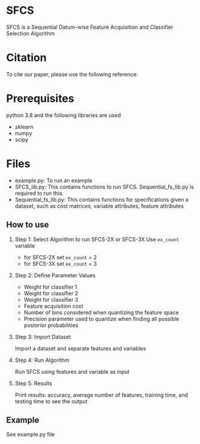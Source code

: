 # SFCS
SFCS is a Sequential Datum-wise Feature Acquisition and Classifier Selection Algorithm

# Citation
To cite our paper, please use the following reference:


# Prerequisites
python 3.8  and the following libraries are used
- sklearn
- numpy
- scipy

# Files
- example.py: To run an example 
- SFCS_lib.py:  This contains functions to run SFCS.  Sequential_fs_lib.py is required to run this. 
- Sequential_fs_lib.py: This contains functions for specifications given a dataset, such as cost matrices, variable attributes, feature attributes

## How to use

1. Step 1:  Select Algorithm to run SFCS-2X or SFCS-3X
  Use ``ex_count`` variable 
     - for SFCS-2X set ``ex_count`` = 2 
     - for SFCS-3X set ``ex_count`` = 3

2. Step 2:  Define Parameter Values 


    - Weight for classifier 1 
    - Weight for classifier 2 
    - Weight for classifier 3 
    - Feature acquisition cost 
    - Number of bins considered when quantizing the feature space 
    - Precision parameter used to quantize when finding all possible posterior probabilities

        
3. Step 3: Import Dataset 

    Import a dataset and separate features and variables
    
4. Step 4: Run Algorithm 

    Run SFCS using features and variable as input
5. Step 5: Results 

    Print results: accuracy, average number of features, training time, and testing time to see the output

## Example 
See example.py file



